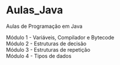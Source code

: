 # Aulas_Java
Aulas de Programação em Java

Módulo 1 - Variáveis, Compilador e Bytecode<br/>
Módulo 2 - Estruturas de decisão<br/>
Módulo 3 - Estruturas de repetição<br/>
Módulo 4 - Tipos de dados<br/>